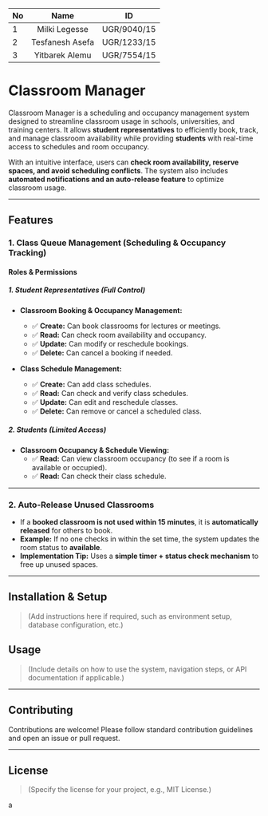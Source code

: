 
| No | Name            | ID         |
|----|:---------------:|:----------:|
| 1  | Milki Legesse   | UGR/9040/15|
| 2  | Tesfanesh Asefa | UGR/1233/15|
| 3  | Yitbarek Alemu  | UGR/7554/15|
# Classroom Manager

Classroom Manager is a scheduling and occupancy management system designed to streamline classroom usage in schools, universities, and training centers. It allows **student representatives** to efficiently book, track, and manage classroom availability while providing **students** with real-time access to schedules and room occupancy.

With an intuitive interface, users can **check room availability, reserve spaces, and avoid scheduling conflicts**. The system also includes **automated notifications and an auto-release feature** to optimize classroom usage.

---

## Features

### 1. Class Queue Management (Scheduling & Occupancy Tracking)

#### Roles & Permissions

##### 1. Student Representatives (Full Control)

- **Classroom Booking & Occupancy Management:**
  - ✅ **Create:** Can book classrooms for lectures or meetings.
  - ✅ **Read:** Can check room availability and occupancy.
  - ✅ **Update:** Can modify or reschedule bookings.
  - ✅ **Delete:** Can cancel a booking if needed.

- **Class Schedule Management:**
  - ✅ **Create:** Can add class schedules.
  - ✅ **Read:** Can check and verify class schedules.
  - ✅ **Update:** Can edit and reschedule classes.
  - ✅ **Delete:** Can remove or cancel a scheduled class.

##### 2. Students (Limited Access)

- **Classroom Occupancy & Schedule Viewing:**
  - ✅ **Read:** Can view classroom occupancy (to see if a room is available or occupied).
  - ✅ **Read:** Can check their class schedule.

---

### 2. Auto-Release Unused Classrooms

- If a **booked classroom is not used within 15 minutes**, it is **automatically released** for others to book.
- **Example:** If no one checks in within the set time, the system updates the room status to **available**.
- **Implementation Tip:** Uses a **simple timer + status check mechanism** to free up unused spaces.

---

## Installation & Setup

> (Add instructions here if required, such as environment setup, database configuration, etc.)

## Usage

> (Include details on how to use the system, navigation steps, or API documentation if applicable.)

---

## Contributing

Contributions are welcome! Please follow standard contribution guidelines and open an issue or pull request.

---

## License

> (Specify the license for your project, e.g., MIT License.)

a
